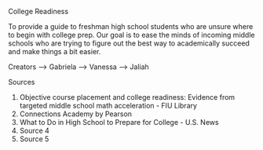 College Readiness

To provide a guide to freshman high school students who are unsure where to begin with college prep. Our goal is to ease the minds of incoming middle schools who are trying to figure out the best way to academically succeed and make things a bit easier.

Creators
--> Gabriela --> Vanessa --> Jaliah

Sources
1. Objective course placement and college readiness: Evidence from targeted middle school math acceleration - FIU Library
2. Connections Academy by Pearson
3. What to Do in High School to Prepare for College - U.S. News
4. Source 4 
5. Source 5
